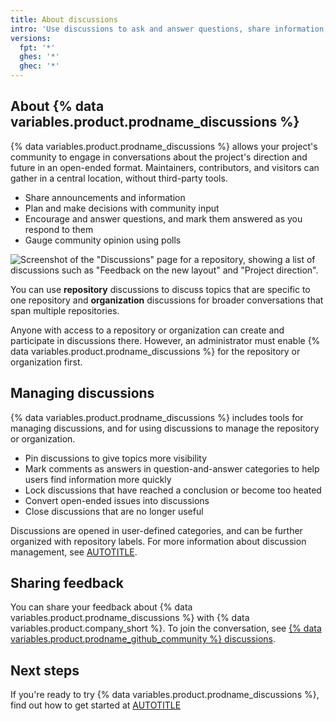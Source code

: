 ```yaml
---
title: About discussions
intro: 'Use discussions to ask and answer questions, share information, make announcements, and conduct or participate in a conversation about a project.'
versions:
  fpt: '*'
  ghes: '*'
  ghec: '*'
---
```



## About {% data variables.product.prodname_discussions %}

{% data variables.product.prodname_discussions %} allows your project's community to engage in conversations about the project's direction and future in an open-ended format. Maintainers, contributors, and visitors can gather in a central location, without third-party tools.

* Share announcements and information
* Plan and make decisions with community input
* Encourage and answer questions, and mark them answered as you respond to them
* Gauge community opinion using polls

![Screenshot of the "Discussions" page for a repository, showing a list of discussions such as "Feedback on the new layout" and "Project direction".](/assets/images/help/discussions/hero.png)

You can use **repository** discussions to discuss topics that are specific to one repository and **organization** discussions for broader conversations that span multiple repositories.

Anyone with access to a repository or organization can create and participate in discussions there. However, an administrator must enable {% data variables.product.prodname_discussions %} for the repository or organization first.

## Managing discussions

{% data variables.product.prodname_discussions %} includes tools for managing discussions, and for using discussions to manage the repository or organization.

* Pin discussions to give topics more visibility
* Mark comments as answers in question-and-answer categories to help users find information more quickly
* Lock discussions that have reached a conclusion or become too heated
* Convert open-ended issues into discussions
* Close discussions that are no longer useful

Discussions are opened in user-defined categories, and can be further organized with repository labels. For more information about discussion management, see [AUTOTITLE](/discussions/managing-discussions-for-your-community/managing-discussions).

## Sharing feedback

You can share your feedback about {% data variables.product.prodname_discussions %} with {% data variables.product.company_short %}. To join the conversation, see [{% data variables.product.prodname_github_community %} discussions](https://github.com/orgs/community/discussions/categories/discussions).

## Next steps

If you're ready to try {% data variables.product.prodname_discussions %}, find out how to get started at [AUTOTITLE](/discussions/quickstart)
